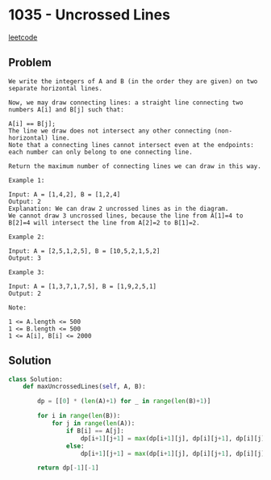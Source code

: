 # 1035 - Uncrossed Lines

[leetcode](https://leetcode.com/problems/uncrossed-lines/)

## Problem

    We write the integers of A and B (in the order they are given) on two separate horizontal lines.
    
    Now, we may draw connecting lines: a straight line connecting two numbers A[i] and B[j] such that:
    
    A[i] == B[j];
    The line we draw does not intersect any other connecting (non-horizontal) line.
    Note that a connecting lines cannot intersect even at the endpoints: each number can only belong to one connecting line.
    
    Return the maximum number of connecting lines we can draw in this way.
    
    Example 1:
    
    Input: A = [1,4,2], B = [1,2,4]
    Output: 2
    Explanation: We can draw 2 uncrossed lines as in the diagram.
    We cannot draw 3 uncrossed lines, because the line from A[1]=4 to B[2]=4 will intersect the line from A[2]=2 to B[1]=2.
    
    Example 2:
    
    Input: A = [2,5,1,2,5], B = [10,5,2,1,5,2]
    Output: 3
    
    Example 3:
    
    Input: A = [1,3,7,1,7,5], B = [1,9,2,5,1]
    Output: 2
    
    Note:
    
    1 <= A.length <= 500
    1 <= B.length <= 500
    1 <= A[i], B[i] <= 2000

## Solution

```python
class Solution:
    def maxUncrossedLines(self, A, B):

        dp = [[0] * (len(A)+1) for _ in range(len(B)+1)]

        for i in range(len(B)):
            for j in range(len(A)):
                if B[i] == A[j]:
                    dp[i+1][j+1] = max(dp[i+1][j], dp[i][j+1], dp[i][j] + 1)
                else:
                    dp[i+1][j+1] = max(dp[i+1][j], dp[i][j+1], dp[i][j])

        return dp[-1][-1]
```
